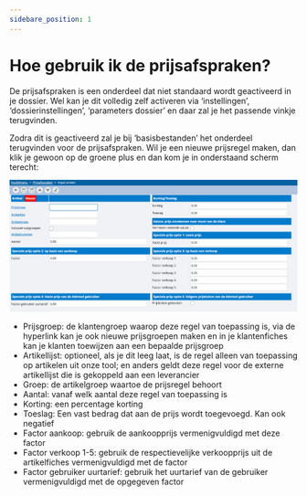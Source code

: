 ```yaml
---
sidebare_position: 1
---
```


# Hoe gebruik ik de prijsafspraken?

De prijsafspraken is een onderdeel dat niet standaard wordt geactiveerd in je dossier. Wel kan je dit volledig zelf activeren via ‘instellingen’, ‘dossierinstellingen’, ‘parameters dossier’ en daar zal je het passende vinkje terugvinden.


Zodra dit is geactiveerd zal je bij ‘basisbestanden’ het onderdeel terugvinden voor de prijsafspraken. Wil je een nieuwe prijsregel maken, dan klik je gewoon op de groene plus en dan kom je in onderstaand scherm terecht:

![alt text](/img/images/image226.png)

- Prijsgroep: de klantengroep waarop deze regel van toepassing is, via de hyperlink kan je ook nieuwe prijsgroepen maken en in je klantenfiches kan je klanten toewijzen aan een bepaalde prijsgroep
- Artikellijst: optioneel, als je dit leeg laat, is de regel alleen van toepassing op artikelen uit onze tool; en anders geldt deze regel voor de externe artikellijst die is gekoppeld aan een leverancier
- Groep: de artikelgroep waartoe de prijsregel behoort
- Aantal: vanaf welk aantal deze regel van toepassing is
- Korting: een percentage korting
- Toeslag: Een vast bedrag dat aan de prijs wordt toegevoegd. Kan ook negatief
- Factor aankoop: gebruik de aankoopprijs vermenigvuldigd met deze factor
- Factor verkoop 1-5: gebruik de respectievelijke verkoopprijs uit de artikelfiches vermenigvuldigd met de factor
- Factor gebruiker uurtarief: gebruik het uurtarief van de gebruiker vermenigvuldigd met de opgegeven factor

